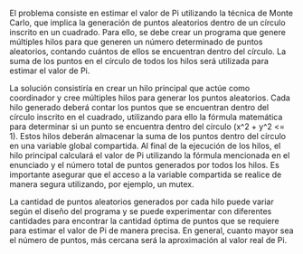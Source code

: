 El problema consiste en estimar el valor de Pi utilizando la técnica de Monte Carlo, que implica la generación de puntos aleatorios dentro de un círculo inscrito en un cuadrado. Para ello, se debe crear un programa que genere múltiples hilos para que generen un número determinado de puntos aleatorios, contando cuántos de ellos se encuentran dentro del círculo. La suma de los puntos en el círculo de todos los hilos será utilizada para estimar el valor de Pi.

La solución consistiría en crear un hilo principal que actúe como coordinador y cree múltiples hilos para generar los puntos aleatorios. Cada hilo generado deberá contar los puntos que se encuentran dentro del círculo inscrito en el cuadrado, utilizando para ello la fórmula matemática para determinar si un punto se encuentra dentro del círculo (x^2 + y^2 <= 1). Estos hilos deberán almacenar la suma de los puntos dentro del círculo en una variable global compartida. Al final de la ejecución de los hilos, el hilo principal calculará el valor de Pi utilizando la fórmula mencionada en el enunciado y el número total de puntos generados por todos los hilos. Es importante asegurar que el acceso a la variable compartida se realice de manera segura utilizando, por ejemplo, un mutex.

La cantidad de puntos aleatorios generados por cada hilo puede variar según el diseño del programa y se puede experimentar con diferentes cantidades para encontrar la cantidad óptima de puntos que se requiere para estimar el valor de Pi de manera precisa. En general, cuanto mayor sea el número de puntos, más cercana será la aproximación al valor real de Pi.